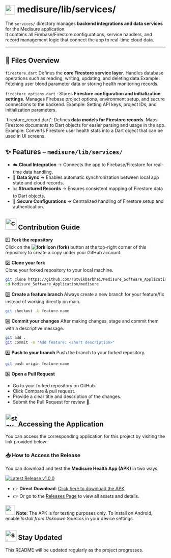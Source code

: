 # <img src="https://github.com/user-attachments/assets/f3dcee8e-e008-457a-97fb-d3848b425713" height="30px" style="vertical-align:text-bottom;">  medisure/lib/services/

The `services/` directory manages **backend integrations and data services** for the Medisure application.  
It contains all Firebase/Firestore configurations, service handlers, and record management logic that connect the app to real-time cloud data.  

---

## 📄 Files Overview

`firestore.dart` Defines the **core Firestore service layer**. Handles database operations such as reading, writing, updating, and deleting data.Example: Fetching user blood parameter data or storing health monitoring records.  

 `firestore_options.dart` : Stores **Firestore configuration and initialization settings**. Manages Firebase project options, environment setup, and secure connections to the backend. Example: Setting API keys, project IDs, and initialization parameters.  

`firestore_record.dart': Defines **data models for Firestore records**. Maps Firestore documents to Dart objects for easier parsing and usage in the app. Example: Converts Firestore user health stats into a Dart object that can be used in UI screens.  

## ✨ Features – `medisure/lib/services/`

- ☁️ **Cloud Integration** → Connects the app to Firebase/Firestore for real-time data handling.  
- 🔄 **Data Sync** → Enables automatic synchronization between local app state and cloud records.  
- 📊 **Structured Records** → Ensures consistent mapping of Firestore data to Dart objects.  
- 🔐 **Secure Configurations** → Centralized handling of Firestore setup and authentication.  

## <img src="https://github.com/user-attachments/assets/1aafab50-1305-47c4-87ab-40a9d64f3067" alt="contribution gif" width="35"/> Contribution Guide  

1️⃣ **Fork the repository**  
Click on the **<img src="https://img.icons8.com/ios-filled/20/000000/code-fork.png" alt="fork icon"/> (fork)** button at the top-right corner of this repository to create a copy under your GitHub account.


2️⃣ **Clone your fork**  
Clone your forked repository to your local machine.  
```bash
git clone https://github.com/rutvikbarbhai/Medisure_Software_Application.git
cd Medisure_Software_Application/medisure
```
3️⃣ **Create a feature branch**
Always create a new branch for your feature/fix instead of working directly on main.
```bash
git checkout -b feature-name
```
4️⃣ **Commit your changes**
After making changes, stage and commit them with a descriptive message.
```bash
git add .
git commit -m "Add feature: <short description>"
```
5️⃣ **Push to your branch**
Push the branch to your forked repository.
```bash
git push origin feature-name
```
6️⃣ **Open a Pull Request**
- Go to your forked repository on GitHub.
- Click Compare & pull request.
- Provide a clear title and description of the changes.
- Submit the Pull Request for review 🚀.

## <img src="https://github.com/user-attachments/assets/233e326b-1812-456b-86f8-27599a0a88bf" alt="stay updated gif" width="40"/>Accessing the Application  
You can access the corresponding application for this project by visiting the link provided below:  
### 📥 How to Access the Release  
You can download and test the **Medisure Health App (APK)** in two ways:  

[![Latest Release v1.0.0](https://img.shields.io/badge/release-v1.0.0-blue?style=for-the-badge)](https://github.com/rutvikbarbhai/Project-Medisure-Device-And-Method-For-Monitoring-Blood-Parameters-of-a-User./releases/download/v1.0.0/Medisure.apk)



- 👉 **Direct Download**: [Click here to download the APK](https://github.com/rutvikbarbhai/Project-Medisure-Device-And-Method-For-Monitoring-Blood-Parameters-of-a-User./releases/download/v1.0.0/Medisure.apk)
- 👉 Or go to the [Releases Page](https://github.com/rutvikbarbhai/Project-Medisure-Device-And-Method-For-Monitoring-Blood-Parameters-of-a-User./releases/tag/v1.0.0) to view all assets and details.  

<img src="https://github.com/user-attachments/assets/64abffeb-9a67-4e47-a3ec-69036aa3a343" height="30px" style="position: bottom;"> **Note**: The APK is for testing purposes only. To install on Android, enable *Install from Unknown Sources* in your device settings.  


## <img src="https://github.com/user-attachments/assets/cdf0c0db-ffba-4353-9c40-da391fa70779" alt="stay updated gif" height="35px" style="vertical-align:text-bottom;"> Stay Updated
This README will be updated regularly as the project progresses.    


